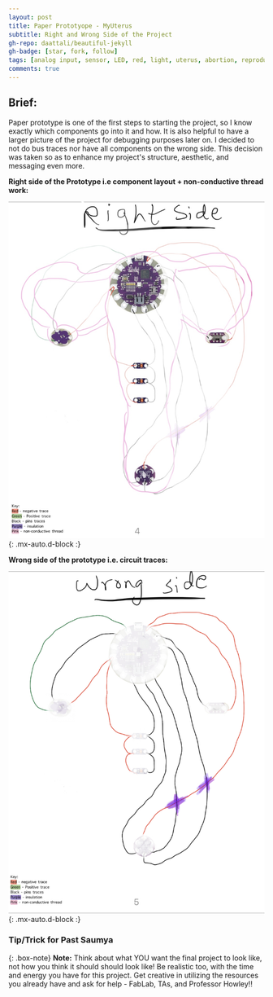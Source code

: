 ```yaml
---
layout: post
title: Paper Prototyope - MyUterus
subtitle: Right and Wrong Side of the Project
gh-repo: daattali/beautiful-jekyll
gh-badge: [star, fork, follow]
tags: [analog input, sensor, LED, red, light, uterus, abortion, reproductive justice, arduino]
comments: true
---
```

## **Brief:**
Paper prototype is one of the first steps to starting the project, so I know exactly which components go into it and how. It is also helpful to have a larger picture of the project for debugging purposes later on. 
I decided to not do bus traces nor have all components on the wrong side. This decision was taken so as to enhance my project's structure, aesthetic, and messaging even more.

**Right side of the Prototype i.e component layout + non-conductive thread work:**

![Screenshot](https://github.com/Saumya-x/Saumya-x.github.io/blob/master/assets/img/proto2.jpg?raw=true){: .mx-auto.d-block :}

**Wrong side of the prototype i.e. circuit traces:**

![Screenshot](https://github.com/Saumya-x/Saumya-x.github.io/blob/master/assets/img/proto1.jpeg?raw=true){: .mx-auto.d-block :}

### Tip/Trick for Past Saumya

{: .box-note}
**Note:** Think about what YOU want the final project to look like, not how you think it should should look like! Be realistic too, with the time and energy you have for this project. Get creative in utilizing the resources you already have and ask for help - FabLab, TAs, and Professor Howley!!
